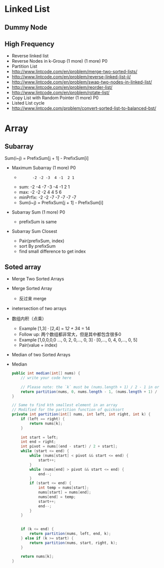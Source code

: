 # Linked List
## Dummy Node
## High Frequency

- Reverse linked list
- Reverse Nodes in k-Group (1 more) (1 more) P0
- Partition List
- http://www.lintcode.com/en/problem/merge-two-sorted-lists/
- http://www.lintcode.com/en/problem/reverse-linked-list-ii/
- http://www.lintcode.com/en/problem/swap-two-nodes-in-linked-list/
- http://www.lintcode.com/en/problem/reorder-list/
- http://www.lintcode.com/en/problem/rotate-list/
- Copy List with Random Pointer (1 more) P0
- Listed List cycle
- http://www.lintcode.com/problem/convert-sorted-list-to-balanced-bst/


# Array
## Subarray
Sum(i~j) = PrefixSum[j + 1] - PrefixSum[i]
- Maximum Subarray (1 more)  P0
    -           -2 -2 -3  4 -1  2 1
    - sum:      -2 -4 -7 -3 -4 -1 2 1
    - max:      -2 -2 -2  4  4  5 6
    - minPrfix: -2 -2 -7 -7 -7 -7 -7
    - Sum(i~j) = PrefixSum[j + 1] - PrefixSum[i]


- Subarray Sum (1 more)  P0
    - prefixSum is same

- Subarray Sum Closest
    - Pair(prefixSum, index)
    - sort By prefixSum
    - find small difference to get index

## Soted array
- Merge Two Sorted Arrays
- Merge Sorted Array
    - 反过来 merge
- inetersection of two arrays

- 数组内积（点乘）
    - Example [1,3] · [2,4] = 1*2 + 3*4 = 14
    - Follow up: 两个数组都非常大，但是其中都包含很多0
    - Example [1,0,0,0,0 …, 0, 2, 0,…, 0, 3] · [0,…, 0, 4, 0,…, 0, 5]
    - Pair(value + index) 

    
- Median of two Sorted Arrays

- Median
    ```java
    public int median(int[] nums) {
        // write your code here
        
        // Please note: the `k` must be (nums.length + 1) / 2 - 1 in order to satisfy the requirement
        return partition(nums, 0, nums.length - 1, (nums.length + 1) / 2 - 1);
    }
    
    // Same to find kth smallest element in an array
    // Modified for the partition function of quicksort
    private int partition(int[] nums, int left, int right, int k) {
        if (left == right) {
            return nums[k];
        }
        
        int start = left;
        int end = right;
        int pivot = nums[(end - start) / 2 + start];
        while (start <= end) {
            while (nums[start] < pivot && start <= end) {
                start++;
            }
            while (nums[end] > pivot && start <= end) {
                end--;
            }
            if (start <= end) {
                int temp = nums[start];
                nums[start] = nums[end];
                nums[end] = temp;
                start++;
                end--;
            }
        }
        
        
        if (k <= end) {
            return partition(nums, left, end, k);
        } else if (k >= start) {
            return partition(nums, start, right, k);
        }
        
        return nums[k];
    }
    ```